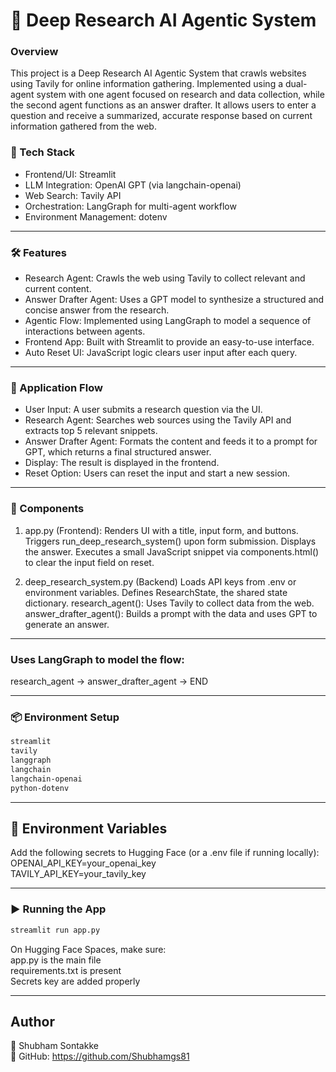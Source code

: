 # 🧠 Deep Research AI Agentic System
### Overview
This project is a Deep Research AI Agentic System that crawls websites using Tavily for online information gathering. Implemented using a dual-agent system with one agent focused on research and data collection, while the second agent functions as an answer drafter. It allows users to enter a question and receive a summarized, accurate response based on current information gathered from the web.

### 🔧 Tech Stack
- Frontend/UI: Streamlit
- LLM Integration: OpenAI GPT (via langchain-openai)
- Web Search: Tavily API
- Orchestration: LangGraph for multi-agent workflow
- Environment Management: dotenv

---

### 🛠️ Features
- Research Agent: Crawls the web using Tavily to collect relevant and current content.
- Answer Drafter Agent: Uses a GPT model to synthesize a structured and concise answer from the research.
- Agentic Flow: Implemented using LangGraph to model a sequence of interactions between agents.
- Frontend App: Built with Streamlit to provide an easy-to-use interface.
- Auto Reset UI: JavaScript logic clears user input after each query.

---

### 🔁 Application Flow
- User Input: A user submits a research question via the UI.
- Research Agent: Searches web sources using the Tavily API and extracts top 5 relevant snippets.
- Answer Drafter Agent: Formats the content and feeds it to a prompt for GPT, which returns a final structured answer.
- Display: The result is displayed in the frontend.
- Reset Option: Users can reset the input and start a new session.

---

### 🧩 Components
1. app.py (Frontend): 
Renders UI with a title, input form, and buttons.
Triggers run_deep_research_system() upon form submission.
Displays the answer.
Executes a small JavaScript snippet via components.html() to clear the input field on reset.

2. deep_research_system.py (Backend)
Loads API keys from .env or environment variables.
Defines ResearchState, the shared state dictionary.
research_agent(): Uses Tavily to collect data from the web.
answer_drafter_agent(): Builds a prompt with the data and uses GPT to generate an answer.

---

### Uses LangGraph to model the flow:
research_agent → answer_drafter_agent → END

---

### 📦 Environment Setup
```bash
streamlit   
tavily
langgraph
langchain
langchain-openai
python-dotenv
```

---

## 🔐 Environment Variables
Add the following secrets to Hugging Face (or a .env file if running locally):   
OPENAI_API_KEY=your_openai_key   
TAVILY_API_KEY=your_tavily_key   

---

### ▶️ Running the App
```bash
streamlit run app.py
```

On Hugging Face Spaces, make sure:   
app.py is the main file   
requirements.txt is present   
Secrets key are added properly   

---

## **Author** 
👤 Shubham Sontakke  
🔗 GitHub: https://github.com/Shubhamgs81  
